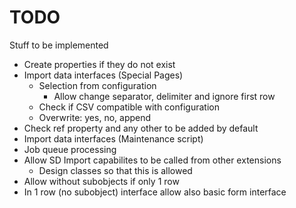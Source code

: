 # TODO

Stuff to be implemented

* Create properties if they do not exist
* Import data interfaces (Special Pages)
    * Selection from configuration
        * Allow change separator, delimiter and ignore first row
    * Check if CSV compatible with configuration 
	* Overwrite: yes, no, append
* Check ref property and any other to be added by default
* Import data interfaces (Maintenance script)
* Job queue processing
* Allow SD Import capabilites to be called from other extensions
    * Design classes so that this is allowed
* Allow without subobjects if only 1 row
* In 1 row (no subobject) interface allow also basic form interface

